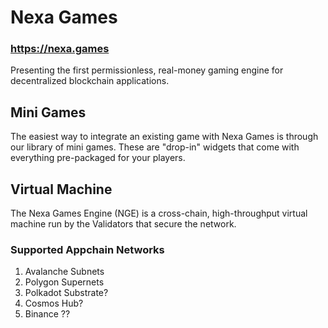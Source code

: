 # Nexa Games

### https://nexa.games

Presenting the first permissionless, real-money gaming engine for decentralized blockchain applications.


## Mini Games

The easiest way to integrate an existing game with Nexa Games is through our library of mini games. These are "drop-in" widgets that come with everything pre-packaged for your players.


## Virtual Machine

The Nexa Games Engine (NGE) is a cross-chain, high-throughput virtual machine run by the Validators that secure the network.

### Supported Appchain Networks

1. Avalanche Subnets
2. Polygon Supernets
3. Polkadot Substrate?
4. Cosmos Hub?
5. Binance ??
